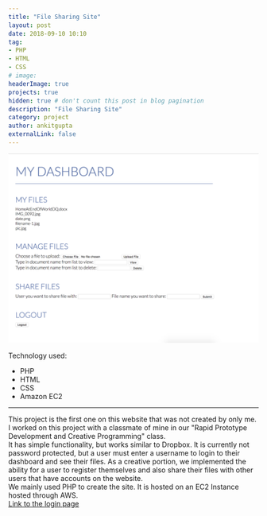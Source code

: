 ```yaml
---
title: "File Sharing Site"
layout: post
date: 2018-09-10 10:10
tag:
- PHP
- HTML
- CSS
# image:
headerImage: true
projects: true
hidden: true # don't count this post in blog pagination
description: "File Sharing Site"
category: project
author: ankitgupta
externalLink: false
---
```


![Screenshot](../assets/images/dashboard.png)

Technology used:

- PHP
- HTML
- CSS
- Amazon EC2

---
This project is the first one on this website that was not created by only me. I worked on this project with a classmate of mine in our "Rapid Prototype Development and Creative Programming" class.<br>
It has simple functionality, but works similar to Dropbox. It is currently not password protected, but a user must enter a username to login to their dashboard and see their files. As a creative portion, we implemented the ability for a user to register themselves and also share their files with other users that have accounts on the website.<br>
We mainly used PHP to create the site. It is hosted on an EC2 Instance hosted through AWS. <br>
[Link to the login page](http://ec2-18-220-119-176.us-east-2.compute.amazonaws.com/~kfeinberg/module2/login.html)
